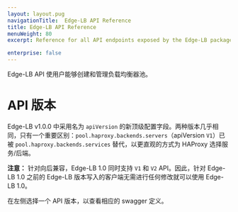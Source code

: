 ```yaml
---
layout: layout.pug
navigationTitle:  Edge-LB API Reference
title: Edge-LB API Reference
menuWeight: 80
excerpt: Reference for all API endpoints exposed by the Edge-LB package

enterprise: false
---
```


Edge-LB API 使用户能够创建和管理负载均衡器池。
# API 版本

 Edge-LB v1.0.0 中采用名为 `apiVersion` 的新顶级配置字段。两种版本几乎相同，只有一个重要区别：`pool.haproxy.backends.servers`（apiVersion `V1`）已被 `pool.haproxy.backends.services` 替代，以更直观的方式为 HAProxy 选择服务/后端。

**注意：** 针对向后兼容，Edge-LB 1.0 同时支持 `V1` 和 `V2` API。因此，针对 Edge-LB 1.0 之前的 Edge-LB 版本写入的客户端无需进行任何修改就可以使用 Edge-LB 1.0。

在左侧选择一个 API 版本，以查看相应的 swagger 定义。
